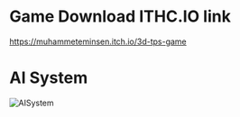 # Game Download ITHC.IO link
https://muhammeteminsen.itch.io/3d-tps-game


# AI System
![AISystem](https://github.com/muhammeteminsen/3DTPS/assets/116170392/ab569665-c1d5-4ee4-b25f-975cf70e9d68)
